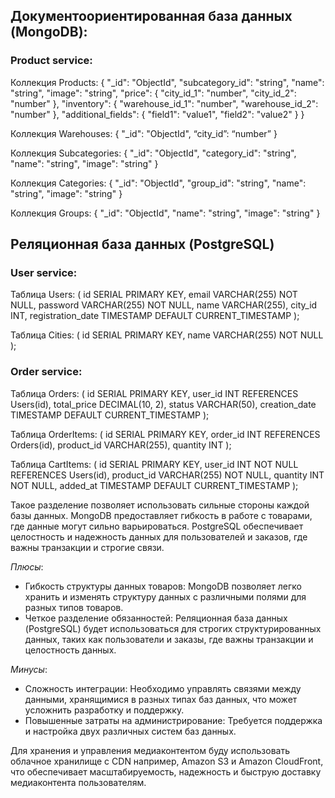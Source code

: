## Документоориентированная база данных (MongoDB):
### Product service:

Коллекция Products:
{
  "_id": "ObjectId",
  "subcategory_id": "string",
  "name": "string",
  "image": "string",
  "price": {
    "city_id_1": "number",
    "city_id_2": "number"
  },
  "inventory": {
    "warehouse_id_1": "number",
    "warehouse_id_2": "number"
  },
  "additional_fields": {
    "field1": "value1",
    "field2": "value2"
  }
}

Коллекция Warehouses:
{
  "_id": "ObjectId",
  “city_id”: “number”
}

Коллекция Subcategories:
{
  "_id": "ObjectId",
  "category_id": "string",
  "name": "string",
  "image": "string"
}

Коллекция Categories:
{
  "_id": "ObjectId",
  "group_id": "string",
  "name": "string",
  "image": "string"
}

Коллекция Groups:
{
  "_id": "ObjectId",
  "name": "string",
  "image": "string"
}

## Реляционная база данных (PostgreSQL)
### User service:

Таблица Users:
(
  id SERIAL PRIMARY KEY,
  email VARCHAR(255) NOT NULL,
  password VARCHAR(255) NOT NULL,
  name VARCHAR(255),
  city_id INT,
  registration_date TIMESTAMP DEFAULT CURRENT_TIMESTAMP
);

Таблица Cities:
(
  id SERIAL PRIMARY KEY,
  name VARCHAR(255) NOT NULL
);

### Order service:
Таблица Orders:
(
  id SERIAL PRIMARY KEY,
  user_id INT REFERENCES Users(id),
  total_price DECIMAL(10, 2),
  status VARCHAR(50),
  creation_date TIMESTAMP DEFAULT CURRENT_TIMESTAMP
);

Таблица OrderItems:
(
  id SERIAL PRIMARY KEY,
  order_id INT REFERENCES Orders(id),
  product_id VARCHAR(255),
  quantity INT
);

Таблица CartItems:
(
    id SERIAL PRIMARY KEY,
    user_id INT NOT NULL REFERENCES Users(id),
    product_id VARCHAR(255) NOT NULL,
    quantity INT NOT NULL,
    added_at TIMESTAMP DEFAULT CURRENT_TIMESTAMP
);

Такое разделение позволяет использовать сильные стороны каждой базы данных. MongoDB предоставляет гибкость в работе с товарами, где данные могут сильно варьироваться. PostgreSQL обеспечивает целостность и надежность данных для пользователей и заказов, где важны транзакции и строгие связи.

*Плюсы*:
-	Гибкость структуры данных товаров: MongoDB позволяет легко хранить и изменять структуру данных с различными полями для разных типов товаров.
-	Четкое разделение обязанностей: Реляционная база данных (PostgreSQL) будет использоваться для строгих структурированных данных, таких как пользователи и заказы, где важны транзакции и целостность данных.

*Минусы*:
-	Сложность интеграции: Необходимо управлять связями между данными, хранящимися в разных типах баз данных, что может усложнить разработку и поддержку.
-	Повышенные затраты на администрирование: Требуется поддержка и настройка двух различных систем баз данных.

Для хранения и управления медиаконтентом буду использовать облачное хранилище с CDN например, Amazon S3 и Amazon CloudFront, что обеспечивает масштабируемость, надежность и быструю доставку медиаконтента пользователям.
